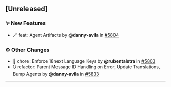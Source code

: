 ## [Unreleased]

### ✨ New Features

- 🪄 feat: Agent Artifacts by **@danny-avila** in [#5804](https://github.com/danny-avila/LibreChat/pull/5804)

### ⚙️ Other Changes

- 🔄 chore: Enforce 18next Language Keys by **@rubentalstra** in [#5803](https://github.com/danny-avila/LibreChat/pull/5803)
- 🔃 refactor: Parent Message ID Handling on Error, Update Translations, Bump Agents by **@danny-avila** in [#5833](https://github.com/danny-avila/LibreChat/pull/5833)



---